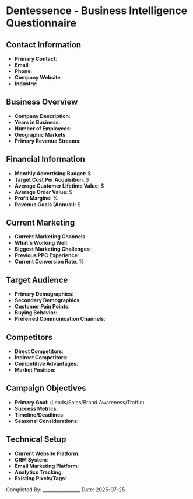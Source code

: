 # Dentessence - Business Intelligence Questionnaire

## Contact Information
- **Primary Contact**: 
- **Email**: 
- **Phone**: 
- **Company Website**: 
- **Industry**: 

## Business Overview
- **Company Description**: 
- **Years in Business**: 
- **Number of Employees**: 
- **Geographic Markets**: 
- **Primary Revenue Streams**: 

## Financial Information
- **Monthly Advertising Budget**: $
- **Target Cost Per Acquisition**: $
- **Average Customer Lifetime Value**: $
- **Average Order Value**: $
- **Profit Margins**: %
- **Revenue Goals (Annual)**: $

## Current Marketing
- **Current Marketing Channels**: 
- **What's Working Well**: 
- **Biggest Marketing Challenges**: 
- **Previous PPC Experience**: 
- **Current Conversion Rate**: %

## Target Audience
- **Primary Demographics**: 
- **Secondary Demographics**: 
- **Customer Pain Points**: 
- **Buying Behavior**: 
- **Preferred Communication Channels**: 

## Competitors
- **Direct Competitors**: 
- **Indirect Competitors**: 
- **Competitive Advantages**: 
- **Market Position**: 

## Campaign Objectives
- **Primary Goal**: (Leads/Sales/Brand Awareness/Traffic)
- **Success Metrics**: 
- **Timeline/Deadlines**: 
- **Seasonal Considerations**: 

## Technical Setup
- **Current Website Platform**: 
- **CRM System**: 
- **Email Marketing Platform**: 
- **Analytics Tracking**: 
- **Existing Pixels/Tags**: 

Completed By: ________________
Date: 2025-07-25
